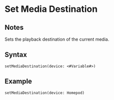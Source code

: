 # Set Media Destination

## Notes
Sets the playback destination of the current media.

## Syntax

```
setMediaDestination(device: <#Variable#>)
```

## Example
```
setMediaDestination(device: Homepod)
```